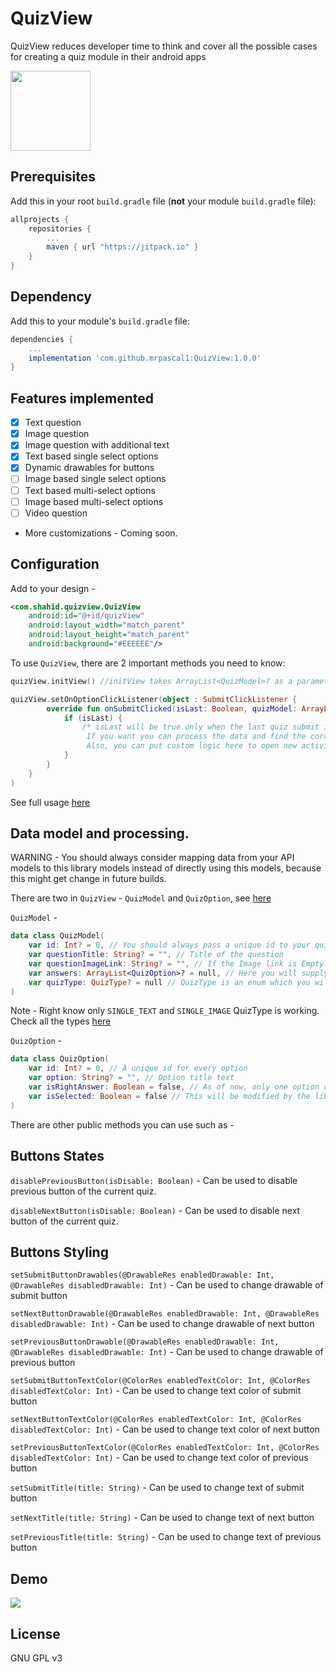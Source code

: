 # QuizView
QuizView reduces developer time to think and cover all the possible cases for creating a quiz module in their android apps

<div align="left">
	<img src="https://i.imgur.com/c3RTZqs.png" width="128">
</div>


## Prerequisites

Add this in your root `build.gradle` file (**not** your module `build.gradle` file):

```gradle
allprojects {
	repositories {
		...
		maven { url "https://jitpack.io" }
	}
}
```

## Dependency

Add this to your module's `build.gradle` file:

```gradle
dependencies {
	...
	implementation 'com.github.mrpascal1:QuizView:1.0.0'
}
```

## Features implemented

- [x] Text question
- [x] Image question
- [x] Image question with additional text
- [x] Text based single select options
- [x] Dynamic drawables for buttons
- [ ] Image based single select options
- [ ] Text based multi-select options 
- [ ] Image based multi-select options 
- [ ] Video question 
- More customizations - Coming soon.

## Configuration

Add to your design - 
```xml
<com.shahid.quizview.QuizView
    android:id="@+id/quizView"
    android:layout_width="match_parent"
    android:layout_height="match_parent"
    android:background="#EEEEEE"/>
```

To use `QuizView`, there are 2 important methods you need to know:

```kotlin
quizView.initView() //initView takes ArrayList<QuizModel>? as a parameter

quizView.setOnOptionClickListener(object : SubmitClickListener {
        override fun onSubmitClicked(isLast: Boolean, quizModel: ArrayList<QuizModel>) {
            if (isLast) {
                /* isLast will be true only when the last quiz submit is clicked
                 If you want you can process the data and find the correct answer count
                 Also, you can put custom logic here to open new activity or do something else */
            }
        }
    }
)
```

See full usage [here](https://github.com/mrpascal1/QuizView/blob/master/app/src/main/java/com/shahid/quizviewtest/MainActivity.kt)

## Data model and processing.

WARNING - You should always consider mapping data from your API models to this library models instead of directly using this models, 
because this might get change in future builds.

There are two in `QuizView` - `QuizModel` and `QuizOption`, see [here](https://github.com/mrpascal1/QuizView/blob/master/QuizView/src/main/java/com/shahid/quizview/QuizModel.kt)

`QuizModel` -

```kotlin
data class QuizModel(
    var id: Int? = 0, // You should always pass a unique id to your quiz.
    var questionTitle: String? = "", // Title of the question
    var questionImageLink: String? = "", // If the Image link is Empty it won't be shown
    var answers: ArrayList<QuizOption>? = null, // Here you will supply a list of data answers to this particular quiz question.
    var quizType: QuizType? = null // QuizType is an enum which you will bind according to your quiz type per question.
)
```

Note - Right know only `SINGLE_TEXT` and `SINGLE_IMAGE` QuizType is working. Check all the types [here](https://github.com/mrpascal1/QuizView/blob/master/QuizView/src/main/java/com/shahid/quizview/QuizType.kt)

`QuizOption` -

```kotlin
data class QuizOption(
    var id: Int? = 0, // A unique id for every option
    var option: String? = "", // Option title text
    var isRightAnswer: Boolean = false, // As of now, only one option can be right
    var isSelected: Boolean = false // This will be modified by the library when user selects particular option, you could manually set it to true but only for one option.
)
```

There are other public methods you can use such as -

## Buttons States

`disablePreviousButton(isDisable: Boolean)` - Can be used to disable previous button of the current quiz.

`disableNextButton(isDisable: Boolean)` - Can be used to disable next button of the current quiz.

## Buttons Styling
`setSubmitButtonDrawables(@DrawableRes enabledDrawable: Int, @DrawableRes disabledDrawable: Int)` - Can be used to change drawable of submit button

`setNextButtonDrawable(@DrawableRes enabledDrawable: Int, @DrawableRes disabledDrawable: Int)` - Can be used to change drawable of next button

`setPreviousButtonDrawable(@DrawableRes enabledDrawable: Int, @DrawableRes disabledDrawable: Int)` - Can be used to change drawable of previous button

`setSubmitButtonTextColor(@ColorRes enabledTextColor: Int, @ColorRes disabledTextColor: Int)` - Can be used to change text color of submit button

`setNextButtonTextColor(@ColorRes enabledTextColor: Int, @ColorRes disabledTextColor: Int)` - Can be used to change text color of next button

`setPreviousButtonTextColor(@ColorRes enabledTextColor: Int, @ColorRes disabledTextColor: Int)` - Can be used to change text color of previous button

`setSubmitTitle(title: String)` - Can be used to change text of submit button

`setNextTitle(title: String)` - Can be used to change text of next button

`setPreviousTitle(title: String)` - Can be used to change text of previous button

## Demo

<img src="https://i.imgur.com/kxNmW3p.gif">

## License
GNU GPL v3

